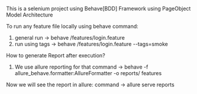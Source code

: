 This is a selenium project using Behave[BDD] Framework using PageObject Model Architecture

To run any feature file locally using behave command:
1. general run -> behave /features/login.feature
2. run using tags -> behave /features/login.feature --tags=smoke

How to generate Report after execution?
1. We use allure reporting for that
command -> behave -f allure_behave.formatter:AllureFormatter -o reports/ features

Now we will see the report in allure:
command -> allure serve reports